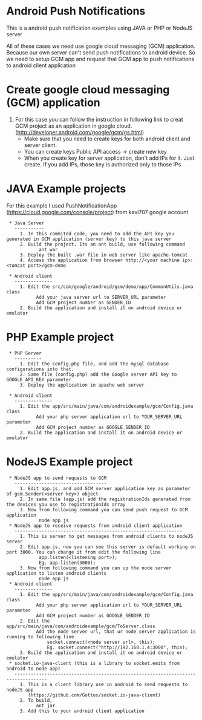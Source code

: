 
Android Push Notifications
==========================

This is a android push notification examples using JAVA or PHP or NodeJS server 

All of these cases we need use google cloud messaging (GCM) application. 
Because our own server can't send push notifications to android device. So we need to setup GCM app and request that GCM app to push notifications to android client application

Create google cloud messaging (GCM) application
===============================================

 1. For this case you can follow the instruction in following link to creat GCM project as an application in google cloud.
    (http://developer.android.com/google/gcm/gs.html)
    * Make sure that you need to create keys for both android client and server client.
    * You can create keys
      Public API access -> create new key
    * When you create key for server application, don't add IPs for it. Just create. If you add IPs, those key is authorized only to those IPs

JAVA Example projects
=====================

 For this example I used PushNotificationApp (https://cloud.google.com/console/project) from kavi707 google account
```
 * Java Server
   -----------
     1. In this commited code, you need to add the API key you generated in GCM application (server key) to this java server
     2. Build the project. Its an ant build, use following command
            ant war
     3. Deploy the built .war file in web server like apache-tomcat
     4. Access the application from browser http://<your machine ip>:<tomcat port>/gcm-demo

 * Android client
   --------------
     1. Edit the src/com/google/android/gcm/demo/app/CommonUtils.java class
           Add your java server url to SERVER_URL parameter
           Add GCM project number as SENDER_ID
     2. Build the application and install it on android device or emulator
```

PHP Example project
===================
```
 * PHP Server
   ----------
     1. Edit the config.php file, and add the mysql database configurations into that.
     2. Same file (config.php) add the Google server API key to GOOGLE_API_KEY parameter
     3. Deploy the application in apache web server

 * Android client
   --------------
     1. Edit the app/src/main/java/com/androidexample/gcm/Config.java class
           Add your php server application url to YOUR_SERVER_URL parameter
           Add GCM project number as GOOGLE_SENDER_ID
     2. Build the application and install it on android device or emulator
```

NodeJS Example project
======================
```
 * NodeJS app to send requests to GCM
   ----------------------------------
     1. Edit app.js, and add GCM server application key as parameter of gcm.Sender(<server key>) object
     2. In same file (app.js) add the registrationIds generated from the devices you use to registrationIds array
     3. Now from following command you can send push request to GCM application
            node app.js
 * NodeJS app to receive requests from android client application
   --------------------------------------------------------------
     1. This is server to get messages from android clients to nodeJS server
     2. Edit app.js, now you can see this server is default working on port 3000. You can change it from edit the following line
            app.listen(<listening port>);
            Eg. app.listen(3000);
     3. Now from following command you can up the node server application to listen android clients
            node app.js
 * Android client
   --------------
     1. Edit the app/src/main/java/com/androidexample/gcm/Config.java class
           Add your php server application url to YOUR_SERVER_URL parameter
           Add GCM project number as GOOGLE_SENDER_ID
     2. Edit the app/src/main/java/com/androidexample/gcm/ToServer.class
           Add the node server url, that ur node server application is running to following line
               socket.connect(<node server url>, this);
               Eg. socket.connect("http://192.168.1.4:3000", this);
     3. Build the application and install it on android device or emulator
 * socket.io-java-client (this is a library to socket.emits from android to node app)
   ---------------------------------------------------------------------------------- 
     1. This is a client library use in android to send requests to nodeJS app
        (https://github.com/Gottox/socket.io-java-client)
     2. To build,
           ant jar
     3. Add this to your android client application
```

